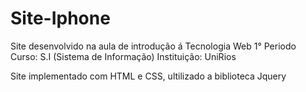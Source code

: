 # Site-Iphone
Site desenvolvido na aula de introdução á Tecnologia Web 
1° Periodo
Curso: S.I (Sistema de Informação)
Instituição: UniRios

Site implementado com HTML e CSS, ultilizado a biblioteca Jquery
